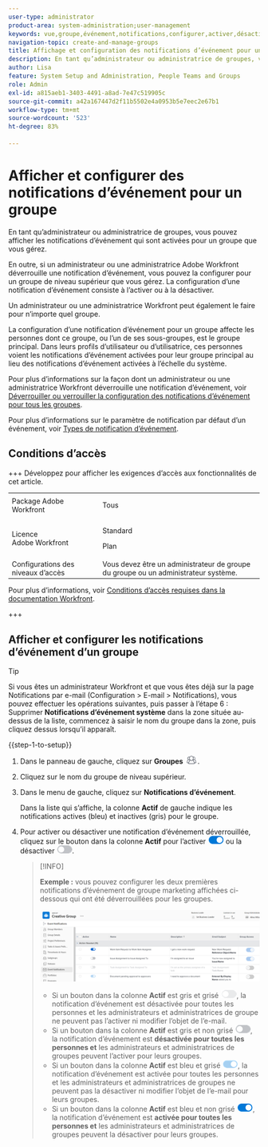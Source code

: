 ```yaml
---
user-type: administrator
product-area: system-administration;user-management
keywords: vue,groupe,événement,notifications,configurer,activer,désactiver
navigation-topic: create-and-manage-groups
title: Affichage et configuration des notifications d’événement pour un groupe
description: En tant qu’administrateur ou administratrice de groupes, vous pouvez afficher les notifications d’événement qui sont activées pour un groupe que vous gérez. En outre, si un administrateur ou une administratrice Adobe Workfront déverrouille une notification d’événement, vous pouvez la configurer pour un groupe de niveau supérieur que vous gérez. La configuration d’une notification d’événement consiste à l’activer ou à la désactiver.
author: Lisa
feature: System Setup and Administration, People Teams and Groups
role: Admin
exl-id: a815aeb1-3403-4491-a8ad-7e47c519905c
source-git-commit: a42a167447d2f11b5502e4a0953b5e7eec2e67b1
workflow-type: tm+mt
source-wordcount: '523'
ht-degree: 83%

---
```


# Afficher et configurer des notifications d’événement pour un groupe

En tant qu’administrateur ou administratrice de groupes, vous pouvez afficher les notifications d’événement qui sont activées pour un groupe que vous gérez.

En outre, si un administrateur ou une administratrice Adobe Workfront déverrouille une notification d’événement, vous pouvez la configurer pour un groupe de niveau supérieur que vous gérez. La configuration d’une notification d’événement consiste à l’activer ou à la désactiver.

Un administrateur ou une administratrice Workfront peut également le faire pour n’importe quel groupe.

La configuration d’une notification d’événement pour un groupe affecte les personnes dont ce groupe, ou l’un de ses sous-groupes, est le groupe principal. Dans leurs profils d’utilisateur ou d’utilisatrice, ces personnes voient les notifications d’événement activées pour leur groupe principal au lieu des notifications d’événement activées à l’échelle du système.

Pour plus d’informations sur la façon dont un administrateur ou une administratrice Workfront déverrouille une notification d’événement, voir [Déverrouiller ou verrouiller la configuration des notifications d’événement pour tous les groupes](../../../administration-and-setup/manage-workfront/emails/unlock-configuration-of-event-notifications-for-groups.md).

Pour plus d’informations sur le paramètre de notification par défaut d’un événement, voir [Types de notification d’événement](../../../administration-and-setup/manage-workfront/emails/event-notifications-available-in-wf.md).

## Conditions d’accès

+++ Développez pour afficher les exigences d’accès aux fonctionnalités de cet article.

<table style="table-layout:auto"> 
 <col> 
 <col> 
 <tbody> 
  <tr> 
   <td>Package Adobe Workfront</td> 
   <td><p>Tous</p></td> 
  </tr> 
  <tr> 
   <td>Licence Adobe Workfront</td> 
   <td><p>Standard</p>
       <p>Plan</p></td>
  </tr>
  <tr> 
   <td>Configurations des niveaux d’accès</td> 
   <td>Vous devez être un administrateur de groupe du groupe ou un administrateur système.</td>
  </tr>
 </tbody> 
</table>

Pour plus d’informations, voir [Conditions d’accès requises dans la documentation Workfront](/help/quicksilver/administration-and-setup/add-users/access-levels-and-object-permissions/access-level-requirements-in-documentation.md).

+++

## Afficher et configurer les notifications d’événement d’un groupe

>[!TIP]
>
>Si vous êtes un administrateur Workfront et que vous êtes déjà sur la page Notifications par e-mail (Configuration > E-mail > Notifications), vous pouvez effectuer les opérations suivantes, puis passer à l’étape 6 : Supprimer **Notifications d’événement système** dans la zone située au-dessus de la liste, commencez à saisir le nom du groupe dans la zone, puis cliquez dessus lorsqu’il apparaît.

{{step-1-to-setup}}

1. Dans le panneau de gauche, cliquez sur **Groupes** ![Groupes](assets/groups-icon.png).

1. Cliquez sur le nom du groupe de niveau supérieur.
1. Dans le menu de gauche, cliquez sur **Notifications d’événement**.

   Dans la liste qui s’affiche, la colonne **Actif** de gauche indique les notifications actives (bleu) et inactives (gris) pour le groupe.

1. Pour activer ou désactiver une notification d’événement déverrouillée, cliquez sur le bouton dans la colonne <strong>Actif</strong> pour l’activer <img src="assets/email-notification-enabled-unlocked.png"> ou la désactiver <img src="assets/email-notification-disabled-unlocked.png">.

   >[!INFO]
   >
   >**Exemple :** vous pouvez configurer les deux premières notifications d’événement de groupe marketing affichées ci-dessous qui ont été déverrouillées pour les groupes.</p> <p> <img src="assets/configure-group-event-notifications.png">
   >* Si un bouton dans la colonne <strong>Actif</strong> est gris et grisé <img src="assets/email-notification-disabled-locked.png">, la notification d’événement est désactivée pour toutes les personnes et les administrateurs et administratrices de groupe ne peuvent pas l’activer ni modifier l’objet de l’e-mail.
   >* Si un bouton dans la colonne <strong>Actif</strong> est gris et non grisé <img src="assets/email-notification-disabled-unlocked.png">, la notification d’événement est <strong>désactivée pour toutes les personnes et</strong> les administrateurs et administratrices de groupes peuvent l’activer pour leurs groupes.
   >* Si un bouton dans la colonne <strong>Actif</strong> est bleu et grisé <img src="assets/email-notification-enabled-locked.png">, la notification d’événement est activée pour toutes les personnes et les administrateurs et administratrices de groupes ne peuvent pas la désactiver ni modifier l’objet de l’e-mail pour leurs groupes.
   >* Si un bouton dans la colonne <strong>Actif</strong> est bleu et non grisé <img src="assets/email-notification-enabled-unlocked.png">, la notification d’événement est <strong>activée pour toutes les personnes et</strong> les administrateurs et administratrices de groupes peuvent la désactiver pour leurs groupes.

<!--
This step (with substeps) is for functionality from a Sprint 3 2021 story that got put on hold. Also see the PDF on the story for some text earlier in the article that needs to be added. 

1. To customize the email subject line of an event notification,
  1. Click the name of the event notification.
  1. In the <strong>Event Notification</strong> box that displays, in the <strong>Email Subject Line</strong> box, change the text and fields, including custom fields, then click <strong>Update</strong> to save the new subject lines for your emails.
  IMPORTANT: The names of the fields added must match the camel case syntax of our database structure. For more information about how our objects and their fields are named in the Workfront database, see the <a href="../../../wf-api/workfront-api.md" class="MCXref xref">Adobe Workfront API</a>.
  For more information about customizing the email subject line of an event notification, see <a href="../../../administration-and-setup/manage-workfront/emails/custom-email-subjects-event-notification.md" class="MCXref xref">Customize email subjects for event notifications</a>. 
-->


